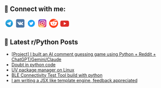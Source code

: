 ## 🔎 Connect with me:
[<img src="https://github.com/bullbesh/bullbesh/blob/main/images/Telegram.png" width="32" height="32" />](https://t.me/bullbesh)
[<img src="https://github.com/bullbesh/bullbesh/blob/main/images/VK.png" width="32" height="32" />](https://vk.com/bullbesh)
[<img src="https://github.com/bullbesh/bullbesh/blob/main/images/Twitter.png" width="32" height="32" />](https://twitter.com/bullbesh1)
[<img src="https://github.com/bullbesh/bullbesh/blob/main/images/Instagram.png" width="32" height="32" />](https://www.instagram.com/bullbesh)
[<img src="https://github.com/bullbesh/bullbesh/blob/main/images/Reddit.png" width="32" height="32" />](https://www.reddit.com/user/bullbesh)
[<img src="https://github.com/bullbesh/bullbesh/blob/main/images/YouTube.png" width="32" height="32" />](https://www.youtube.com/channel/UCtfjRs6uzgq5mfm8S06WTcg)

## 📕 Latest r/Python Posts
<!-- BLOG-POST-LIST:START -->
- [[Project] I built an AI comment guessing game using Python + Reddit + ChatGPT/Gemini/Claude](https://www.reddit.com/r/Python/comments/1kwovio/project_i_built_an_ai_comment_guessing_game_using/)
- [Doubt in python code](https://www.reddit.com/r/Python/comments/1kwnkf9/doubt_in_python_code/)
- [UV package manager on Linux](https://www.reddit.com/r/Python/comments/1kwjpr0/uv_package_manager_on_linux/)
- [BLE Connectivity Test Tool build with python](https://www.reddit.com/r/Python/comments/1kwixej/ble_connectivity_test_tool_build_with_python/)
- [I am writing a JSX like template engine, feedback appreciated](https://www.reddit.com/r/Python/comments/1kwg5i7/i_am_writing_a_jsx_like_template_engine_feedback/)
<!-- BLOG-POST-LIST:END -->
